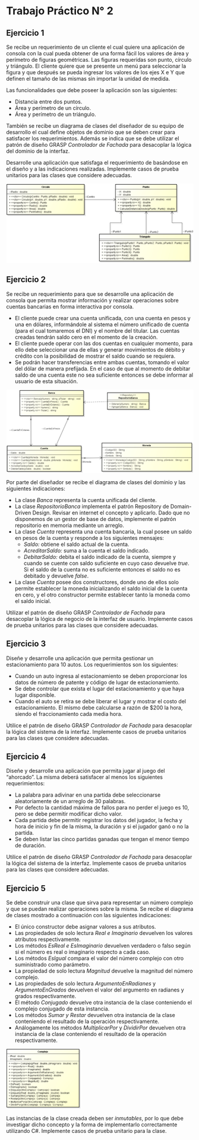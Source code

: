 # Trabajo Práctico N° 2

## Ejercicio 1

Se recibe un requerimiento de un cliente el cual quiere una aplicación de consola con la cual pueda obtener de una forma fácil los valores de área y perímetro de figuras
geométricas. Las figuras requeridas son punto, círculo y triángulo. El cliente quiere que se presente un menú para seleccionar la figura y que después se pueda ingresar los valores de los ejes X e Y que definen el tamaño de las mismas sin importar la unidad de medida. 

Las funcionalidades que debe poseer la aplicación son las siguientes:
- Distancia entre dos puntos.
- Área y perímetro de un círculo.
- Área y perímetro de un triángulo.

También se recibe un diagrama de clases del diseñador de su equipo de desarrollo el cual define objetos de dominio que se deben crear para satisfacer los requerimientos. Además se indica que se debe utilizar el patrón de diseño GRASP _Controlador de Fachada_ para desacoplar la lógica del dominio de la interfaz.

Desarrolle una aplicación que satisfaga el requerimiento de basándose en el diseño y a las indicaciones realizadas. Implemente casos de prueba unitarios para las clases que considere adecuadas.

![Ejercicio 1, diagrama de clases](ejercicio1-diagrama-de-clases.jpg)

## Ejercicio 2

Se recibe un requerimiento para que se desarrolle una aplicación de consola que permita mostrar información y realizar operaciones sobre cuentas bancarias en forma interactiva por consola.

- El cliente puede crear una cuenta unificada, con una cuenta en pesos y una en dólares, informándole al sistema el número unificado de cuenta (para el cual tomaremos el DNI) y el nombre del titular. Las cuentas creadas tendrán saldo cero en el momento de la creación.
- El cliente puede operar con las dos cuentas en cualquier momento, para ello debe seleccionar una de ellas y generar movimientos de débito y crédito con la posibilidad de mostrar el saldo cuando se requiera.
- Se podrán hacer transferencias entre ambas cuentas, tomando el valor del dólar de manera prefijada. En el caso de que al momento de debitar saldo de una cuenta este no sea suficiente entonces se debe informar al usuario de esta situación.

![Ejercicio 2, diagrama de clases](ejercicio2-diagrama-de-clases.jpg)

Por parte del diseñador se recibe el diagrama de clases del dominio y las siguientes indicaciones:
- La clase _Banca_ representa la cuenta unificada del cliente.
- La clase _RepositorioBanca_ implementa el patrón Repository de Domain-Driven Design. Revisar en internet el concepto y aplicarlo. Dado que no disponemos de un gestor de base de datos, implemente el patrón repositorio en memoria mediante un arreglo.
- La clase _Cuenta_ representa una cuenta bancaria, la cual posee un saldo en pesos de la cuenta y responde a los siguientes mensajes:
  - _Saldo:_ obtiene el saldo actual de la cuenta.
  - _AcreditarSaldo:_ suma a la cuenta el saldo indicado.
  - _DebitarSaldo:_ debita el saldo indicado de la cuenta, siempre y cuando se cuente con saldo suficiente en cuyo caso devuelve _true_. Si el saldo de la cuenta no es suficiente entonces el saldo no es debitado y devuelve _false_.
- La clase _Cuenta_ posee dos constructores, donde uno de ellos solo permite establecer la moneda inicializando el saldo inicial de la cuenta en cero, y el otro constructor permite establecer tanto la moneda como el saldo inicial.

Utilizar el patrón de diseño GRASP _Controlador de Fachada_ para desacoplar la lógica de negocio de la interfaz de usuario. Implemente casos de prueba unitarios para las clases que considere adecuadas.

## Ejercicio 3

Diseñe y desarrolle una aplicación que permita gestionar un estacionamiento para 10 autos.
Los requerimientos son los siguientes:

- Cuando un auto ingresa al estacionamiento se deben proporcionar los datos de número de patente y código de lugar de estacionamiento.
- Se debe controlar que exista el lugar del estacionamiento y que haya lugar disponible.
- Cuando el auto se retira se debe liberar el lugar y mostrar el costo del estacionamiento. El mismo debe calcularse a razón de $200 la hora, siendo el fraccionamiento cada media hora.

Utilice el patrón de diseño GRASP _Controlador de Fachada_ para desacoplar la lógica del sistema de la interfaz. Implemente casos de prueba unitarios para las clases que considere adecuadas.

## Ejercicio 4

Diseñe y desarrolle una aplicación que permita jugar al juego del “ahorcado”. La misma deberá satisfacer al menos los siguientes requerimientos:

- La palabra para adivinar en una partida debe seleccionarse aleatoriamente de un arreglo de 30 palabras.
- Por defecto la cantidad máxima de fallos para no perder el juego es 10, pero se debe permitir modificar dicho valor.
- Cada partida debe permitir registrar los datos del jugador, la fecha y hora de inicio y fin de la misma, la duración y si el jugador ganó o no la partida.
- Se deben listar las cinco partidas ganadas que tengan el menor tiempo de duración.

Utilice el patrón de diseño GRASP _Controlador de Fachada_ para desacoplar la lógica del sistema de la interfaz. Implemente casos de prueba unitarios para las clases que considere adecuadas.

## Ejercicio 5

Se debe construir una clase que sirva para representar un número complejo y que se puedan realizar operaciones sobre la misma. Se recibe el diagrama de clases mostrado a continuación con las siguientes indicaciones:

- El único constructor debe asignar valores a sus atributos.
- Las propiedades de solo lectura _Real e Imaginario_ devuelven los valores atributos respectivamente.
- Los métodos _EsReal e EsImaginario_ devuelven verdadero o falso según si el número es real o imaginario respecto a cada caso.
- Los métodos _EsIgual_ compara el valor del número complejo con otro suministrado como parámetro.
- La propiedad de solo lectura _Magnitud_ devuelve la magnitud del número complejo.
- Las propiedades de solo lectura _ArgumentoEnRadianes_ y _ArgumentoEnGrados_ devuelven el valor del argumento en radianes y grados respectivamente.
- El método _Conjugado_ devuelve otra instancia de la clase conteniendo el complejo conjugado de esta instancia.
- Los métodos _Sumar y Restar_ devuelven otra instancia de la clase conteniendo el resultado de la operación respectivamente.
- Análogamente los métodos _MultiplicarPor_ y _DividirPor_ devuelven otra instancia de la clase conteniendo el resultado de la operación respectivamente.

<img src="ejercicio5-diagrama-de-clases.jpg" width="200">

Las instancias de la clase creada deben ser _inmutables_, por lo que debe investigar dicho concepto y la forma de implementarlo correctamente utilizando C#. Implemente casos de prueba unitario para la clase.
